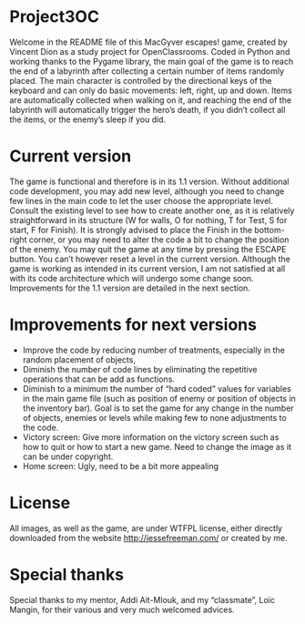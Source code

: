# Project3OC
Welcome in the README file of this MacGyver escapes! game, created by Vincent Dion as a study project for OpenClassrooms. Coded in Python and working thanks to the Pygame library, the main goal of the game is to reach the end of a labyrinth after collecting a certain number of items randomly placed. The main character is controlled by the directional keys of the keyboard and can only do basic movements: left, right, up and down. Items are automatically collected when walking on it, and reaching the end of the labyrinth will automatically trigger the hero’s death, if you didn’t collect all the items, or the enemy’s sleep if you did.


# Current version

The game is functional and therefore is in its 1.1 version. Without additional code development, you may add new level, although you need to change few lines in the main code to let the user choose the appropriate level. Consult the existing level to see how to create another one, as it is relatively straightforward in its structure (W for walls, O for nothing, T for Test, S for start, F for Finish). It is strongly advised to place the Finish in the bottom-right corner, or you may need to alter the code a bit to change the position of the enemy.
You may quit the game at any time by pressing the ESCAPE button. You can’t however reset a level in the current version.
Although the game is working as intended in its current version, I am not satisfied at all with its code architecture which will undergo some change soon. Improvements for the 1.1 version are detailed in the next section.


# Improvements for next versions

-	Improve the code by reducing number of treatments, especially in the random placement of objects,
-	Diminish the number of code lines by eliminating the repetitive operations that can be add as functions.
-	Diminish to a minimum the number of “hard coded” values for variables in the main game file (such as position of enemy or position of objects in the inventory bar). Goal is to set the game for any change in the number of objects, enemies or levels while making few to none adjustments to the code.
-	Victory screen: Give more information on the victory screen such as how to quit or how to start a new game. Need to change the image as it can be under copyright.
-	Home screen: Ugly, need to be a bit more appealing


# License

All images, as well as the game, are under WTFPL license, either directly downloaded from the website http://jessefreeman.com/ or created by me.


# Special thanks 

Special thanks to my mentor, Addi Ait-Mlouk, and my “classmate”, Loïc Mangin, for their various and very much welcomed advices.

